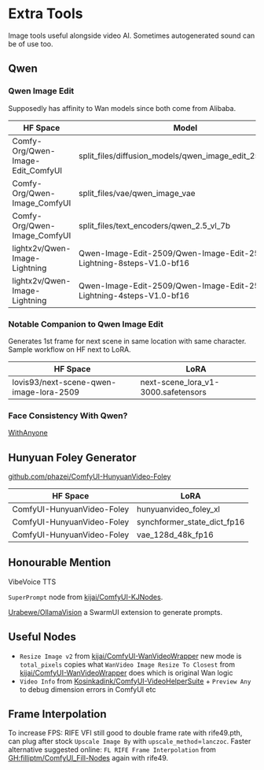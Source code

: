 # Extra Tools

Image tools useful alongside video AI.
Sometimes autogenerated sound can be of use too.

## Qwen

### Qwen Image Edit

Supposedly has affinity to Wan models since both come from Alibaba.

| HF Space | Model |
| --- | --- |
| Comfy-Org/Qwen-Image-Edit_ComfyUI | split_files/diffusion_models/qwen_image_edit_2509_bf16 |
| Comfy-Org/Qwen-Image_ComfyUI | split_files/vae/qwen_image_vae |
| Comfy-Org/Qwen-Image_ComfyUI | split_files/text_encoders/qwen_2.5_vl_7b |
| lightx2v/Qwen-Image-Lightning | Qwen-Image-Edit-2509/Qwen-Image-Edit-2509-Lightning-8steps-V1.0-bf16 |
| lightx2v/Qwen-Image-Lightning | Qwen-Image-Edit-2509/Qwen-Image-Edit-2509-Lightning-4steps-V1.0-bf16 |


### Notable Companion to Qwen Image Edit

Generates 1st frame for next scene in same location with same character.
Sample workflow on HF next to LoRA.

| HF Space | LoRA |
| --- | --- |
| lovis93/next-scene-qwen-image-lora-2509 | next-scene_lora_v1-3000.safetensors |

### Face Consistency With Qwen?

[WithAnyone](https://doby-xu.github.io/WithAnyone/)

## Hunyuan Foley Generator

[github.com/phazei/ComfyUI-HunyuanVideo-Foley](https://github.com/phazei/ComfyUI-HunyuanVideo-Foley)

| HF Space | LoRA |
| --- | --- |
| ComfyUI-HunyuanVideo-Foley | hunyuanvideo_foley_xl |
| ComfyUI-HunyuanVideo-Foley | synchformer_state_dict_fp16 |
| ComfyUI-HunyuanVideo-Foley | vae_128d_48k_fp16 |

## Honourable Mention

VibeVoice TTS

`SuperPrompt` node from [kijai/ComfyUI-KJNodes](https://github.com/kijai/ComfyUI-KJNodes).

[Urabewe/OllamaVision](https://github.com/Urabewe/OllamaVision) a SwarmUI extension to generate prompts.

## Useful Nodes

* `Resize Image v2` from [kijai/ComfyUI-WanVideoWrapper](https://github.com/kijai/ComfyUI-WanVideoWrapper) new mode is `total_pixels` copies what `WanVideo Image Resize To Closest` from [kijai/ComfyUI-WanVideoWrapper](https://github.com/kijai/ComfyUI-WanVideoWrapper) does which is original Wan logic
* `Video Info` from [Kosinkadink/ComfyUI-VideoHelperSuite](https://github.com/Kosinkadink/ComfyUI-VideoHelperSuite) + `Preview Any` to debug dimension errors in ComfyUI etc

## Frame Interpolation

To increase FPS: RIFE VFI still good to double frame rate with rife49.pth, can plug after stock `Upscale Image By` with `upscale_method`=`lanczoc`. Faster alternative suggested online: `FL RIFE Frame Interpolation` from [GH:filliptm/ComfyUI_Fill-Nodes](https://github.com/filliptm/ComfyUI_Fill-Nodes) again with rife49.

